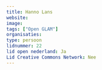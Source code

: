 ```yaml
---
title: Hanno Lans
website: 
image: 
tags: ["Open GLAM"]
organisaties:
type: persoon
lidnummer: 22
lid open nederland: Ja
Lid Creative Commons Network: Nee
---
```


